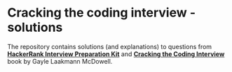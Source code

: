 # Cracking the coding interview - solutions 
The repository contains solutions (and explanations) to questions from
[**HackerRank Interview Preparation Kit**](https://www.hackerrank.com/interview/interview-preparation-kit) and [**Cracking the Coding Interview**](https://github.com/jwang5675/ctci/blob/master/Cracking%20the%20Coding%20Interview%206th%20Edition.pdf)
book by Gayle Laakmann McDowell.